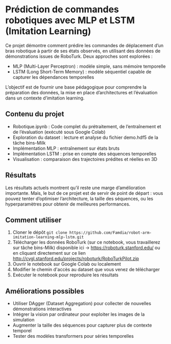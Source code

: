 # Prédiction de commandes robotiques avec MLP et LSTM (Imitation Learning)
Ce projet démontre comment prédire les commandes de déplacement d’un bras robotique à partir de ses états observés, en utilisant des données de démonstrations issues de RoboTurk.
Deux approches sont explorées :

* MLP (Multi-Layer Perceptron) : modèle simple, sans mémoire temporelle
* LSTM (Long Short-Term Memory) : modèle séquentiel capable de capturer les dépendances temporelles

L’objectif est de fournir une base pédagogique pour comprendre la préparation des données, la mise en place d’architectures et l’évaluation dans un contexte d’imitation learning.

## Contenu du projet

* Robotique.ipynb : Code complet du prétraitement, de l’entraînement et de l’évaluation (exécuté sous Google Colab)
* Exploration du dataset : lecture et analyse du fichier demo.hdf5 de la tâche bins-Milk
* Implémentation MLP : entraînement sur états bruts
* Implémentation LSTM : prise en compte des séquences temporelles
* Visualisation : comparaison des trajectoires prédites et réelles en 3D

## Résultats

Les résultats actuels montrent qu’il reste une marge d’amélioration importante.
Mais, le but de ce projet est de servir de point de départ : vous pouvez tenter d’optimiser l’architecture, la taille des séquences, ou les hyperparamètres pour obtenir de meilleures performances.

## Comment utiliser

1. Cloner le dépôt
`git clone https://github.com/Famdia/robot-arm-imitation-learning-mlp-lstm.git
`
2. Télécharger les données RoboTurk (sur ce notebook, vous travaillerez sur tâche bins-Milk) disponible ici → https://roboturk.stanford.edu/ ou en cliquant directement sur ce lien http://cvgl.stanford.edu/projects/roboturk/RoboTurkPilot.zip
3. Ouvrir le notebook sur Google Colab ou localement
4. Modifier le  chemin d'accès au dataset que vous venez de télécharger
5. Exécuter le notebook pour reproduire les résultats

## Améliorations possibles

* Utiliser DAgger (Dataset Aggregation) pour collecter de nouvelles démonstrations interactives
* Intégrer la vision par ordinateur pour exploiter les images de la simulation
* Augmenter la taille des séquences pour capturer plus de contexte temporel
* Tester des modèles transformers pour séries temporelles
